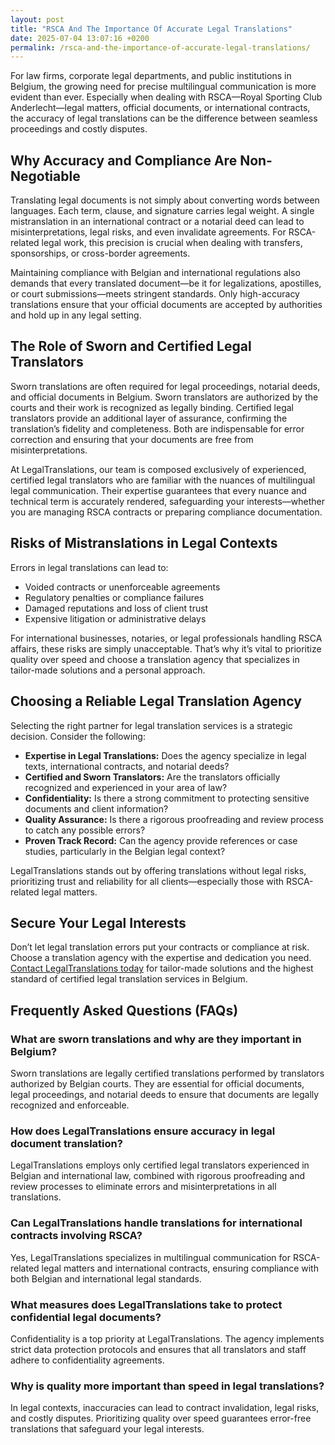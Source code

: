 ```yaml
---
layout: post
title: "RSCA And The Importance Of Accurate Legal Translations"
date: 2025-07-04 13:07:16 +0200
permalink: /rsca-and-the-importance-of-accurate-legal-translations/
---
```

For law firms, corporate legal departments, and public institutions in Belgium, the growing need for precise multilingual communication is more evident than ever. Especially when dealing with RSCA—Royal Sporting Club Anderlecht—legal matters, official documents, or international contracts, the accuracy of legal translations can be the difference between seamless proceedings and costly disputes.

## Why Accuracy and Compliance Are Non-Negotiable

Translating legal documents is not simply about converting words between languages. Each term, clause, and signature carries legal weight. A single mistranslation in an international contract or a notarial deed can lead to misinterpretations, legal risks, and even invalidate agreements. For RSCA-related legal work, this precision is crucial when dealing with transfers, sponsorships, or cross-border agreements.

Maintaining compliance with Belgian and international regulations also demands that every translated document—be it for legalizations, apostilles, or court submissions—meets stringent standards. Only high-accuracy translations ensure that your official documents are accepted by authorities and hold up in any legal setting.

## The Role of Sworn and Certified Legal Translators

Sworn translations are often required for legal proceedings, notarial deeds, and official documents in Belgium. Sworn translators are authorized by the courts and their work is recognized as legally binding. Certified legal translators provide an additional layer of assurance, confirming the translation’s fidelity and completeness. Both are indispensable for error correction and ensuring that your documents are free from misinterpretations.

At LegalTranslations, our team is composed exclusively of experienced, certified legal translators who are familiar with the nuances of multilingual legal communication. Their expertise guarantees that every nuance and technical term is accurately rendered, safeguarding your interests—whether you are managing RSCA contracts or preparing compliance documentation.

## Risks of Mistranslations in Legal Contexts

Errors in legal translations can lead to:

- Voided contracts or unenforceable agreements  
- Regulatory penalties or compliance failures  
- Damaged reputations and loss of client trust  
- Expensive litigation or administrative delays  

For international businesses, notaries, or legal professionals handling RSCA affairs, these risks are simply unacceptable. That’s why it’s vital to prioritize quality over speed and choose a translation agency that specializes in tailor-made solutions and a personal approach.

## Choosing a Reliable Legal Translation Agency

Selecting the right partner for legal translation services is a strategic decision. Consider the following:

- **Expertise in Legal Translations:** Does the agency specialize in legal texts, international contracts, and notarial deeds?  
- **Certified and Sworn Translators:** Are the translators officially recognized and experienced in your area of law?  
- **Confidentiality:** Is there a strong commitment to protecting sensitive documents and client information?  
- **Quality Assurance:** Is there a rigorous proofreading and review process to catch any possible errors?  
- **Proven Track Record:** Can the agency provide references or case studies, particularly in the Belgian legal context?  

LegalTranslations stands out by offering translations without legal risks, prioritizing trust and reliability for all clients—especially those with RSCA-related legal matters.

## Secure Your Legal Interests

Don’t let legal translation errors put your contracts or compliance at risk. Choose a translation agency with the expertise and dedication you need. [Contact LegalTranslations today](https://www.legaltranslations.be/) for tailor-made solutions and the highest standard of certified legal translation services in Belgium.

## Frequently Asked Questions (FAQs)

### What are sworn translations and why are they important in Belgium?  
Sworn translations are legally certified translations performed by translators authorized by Belgian courts. They are essential for official documents, legal proceedings, and notarial deeds to ensure that documents are legally recognized and enforceable.

### How does LegalTranslations ensure accuracy in legal document translation?  
LegalTranslations employs only certified legal translators experienced in Belgian and international law, combined with rigorous proofreading and review processes to eliminate errors and misinterpretations in all translations.

### Can LegalTranslations handle translations for international contracts involving RSCA?  
Yes, LegalTranslations specializes in multilingual communication for RSCA-related legal matters and international contracts, ensuring compliance with both Belgian and international legal standards.

### What measures does LegalTranslations take to protect confidential legal documents?  
Confidentiality is a top priority at LegalTranslations. The agency implements strict data protection protocols and ensures that all translators and staff adhere to confidentiality agreements.

### Why is quality more important than speed in legal translations?  
In legal contexts, inaccuracies can lead to contract invalidation, legal risks, and costly disputes. Prioritizing quality over speed guarantees error-free translations that safeguard your legal interests.

<script type="application/ld+json">
{
  "@context": "https://schema.org",
  "@type": "BlogPosting",
  "headline": "RSCA And The Importance Of Accurate Legal Translations",
  "description": "Explore why accurate legal translations are critical for RSCA-related legal matters and international contracts in Belgium, emphasizing sworn translations, certified legal translators, and compliance.",
  "author": {
    "@type": "Person",
    "name": "LegalTranslations"
  },
  "publisher": {
    "@type": "Organization",
    "name": "LegalTranslations",
    "logo": {
      "@type": "ImageObject",
      "url": "https://www.legaltranslations.be/logo.png"
    }
  },
  "mainEntityOfPage": {
    "@type": "WebPage",
    "@id": "https://www.legaltranslations.be/blog/rsca-accurate-legal-translations"
  },
  "datePublished": "2024-06-01",
  "dateModified": "2024-06-01",
  "keywords": "Sworn translations, Legal translations, Multilingual communication, International contracts, Notarial deeds, Official documents, Legalizations & apostilles, Proofreading and review, Translation strategy, Translation agency, Quality over speed, Tailor-made solutions, Personal approach, Trust & reliability, Translations without legal risks, Error correction, Misinterpretations in international contracts, legal translation services, certified legal translators, accurate legal document translation",
  "inLanguage": "en",
  "url": "https://www.legaltranslations.be/blog/rsca-accurate-legal-translations"
}
</script>

<script type="application/ld+json">
{
  "@context": "https://schema.org",
  "@type": "FAQPage",
  "mainEntity": [
    {
      "@type": "Question",
      "name": "What are sworn translations and why are they important in Belgium?",
      "acceptedAnswer": {
        "@type": "Answer",
        "text": "Sworn translations are legally certified translations performed by translators authorized by Belgian courts. They are essential for official documents, legal proceedings, and notarial deeds to ensure that documents are legally recognized and enforceable."
      }
    },
    {
      "@type": "Question",
      "name": "How does LegalTranslations ensure accuracy in legal document translation?",
      "acceptedAnswer": {
        "@type": "Answer",
        "text": "LegalTranslations employs only certified legal translators experienced in Belgian and international law, combined with rigorous proofreading and review processes to eliminate errors and misinterpretations in all translations."
      }
    },
    {
      "@type": "Question",
      "name": "Can LegalTranslations handle translations for international contracts involving RSCA?",
      "acceptedAnswer": {
        "@type": "Answer",
        "text": "Yes, LegalTranslations specializes in multilingual communication for RSCA-related legal matters and international contracts, ensuring compliance with both Belgian and international legal standards."
      }
    },
    {
      "@type": "Question",
      "name": "What measures does LegalTranslations take to protect confidential legal documents?",
      "acceptedAnswer": {
        "@type": "Answer",
        "text": "Confidentiality is a top priority at LegalTranslations. The agency implements strict data protection protocols and ensures that all translators and staff adhere to confidentiality agreements."
      }
    },
    {
      "@type": "Question",
      "name": "Why is quality more important than speed in legal translations?",
      "acceptedAnswer": {
        "@type": "Answer",
        "text": "In legal contexts, inaccuracies can lead to contract invalidation, legal risks, and costly disputes. Prioritizing quality over speed guarantees error-free translations that safeguard your legal interests."
      }
    }
  ]
}
</script>